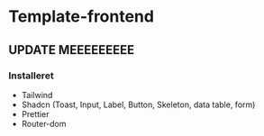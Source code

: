 # Template-frontend

## UPDATE MEEEEEEEEE

### Installeret

* Tailwind
* Shadcn (Toast, Input, Label, Button, Skeleton, data table, form)
* Prettier
* Router-dom
